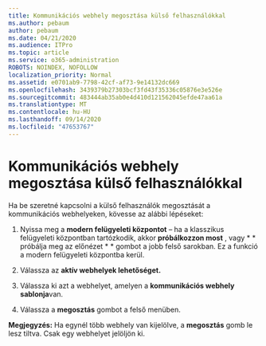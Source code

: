 ```yaml
---
title: Kommunikációs webhely megosztása külső felhasználókkal
ms.author: pebaum
author: pebaum
ms.date: 04/21/2020
ms.audience: ITPro
ms.topic: article
ms.service: o365-administration
ROBOTS: NOINDEX, NOFOLLOW
localization_priority: Normal
ms.assetid: e0701ab9-7798-42cf-af73-9e14132dc669
ms.openlocfilehash: 3439379b27303bcf3fd43f35336c05876e3e526e
ms.sourcegitcommit: 483444ab35ab0e4d410d121562045efde47aa61a
ms.translationtype: MT
ms.contentlocale: hu-HU
ms.lasthandoff: 09/14/2020
ms.locfileid: "47653767"
---
```

# <a name="share-a-communication-site-with-external-users"></a>Kommunikációs webhely megosztása külső felhasználókkal

Ha be szeretné kapcsolni a külső felhasználók megosztását a kommunikációs webhelyeken, kövesse az alábbi lépéseket: 
  
1. Nyissa meg a **modern felügyeleti központot** – ha a klasszikus felügyeleti központban tartózkodik, akkor **próbálkozzon most** , vagy * * próbálja meg az előnézet * * gombot a jobb felső sarokban. Ez a funkció a modern felügyeleti központba kerül. 
  
2. Válassza az **aktív webhelyek lehetőséget.**
  
3. Válassza ki azt a webhelyet, amelyen a **kommunikációs webhely sablonja**van. 
  
4. Válassza a **megosztás** gombot a felső menüben. 
  
 **Megjegyzés:** Ha egynél több webhely van kijelölve, a **megosztás** gomb le lesz tiltva. Csak egy webhelyet jelöljön ki. 
  

